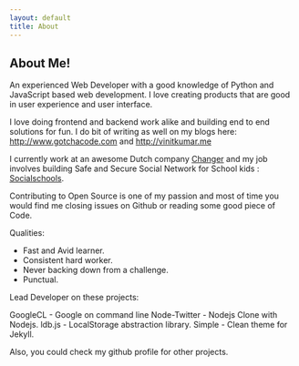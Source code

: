 ```yaml
---
layout: default
title: About
---
```

## About Me!

An experienced Web Developer with a good knowledge of Python and JavaScript based web development. I love creating products that are good in user experience and user interface. 

I love doing frontend and backend work alike and building end to end solutions for fun. 
I do bit of writing as well on my blogs here: http://www.gotchacode.com and http://vinitkumar.me

I currently work at an awesome Dutch company
[Changer](http://changer.nl) and my job involves building Safe and
Secure Social Network for School kids : [Socialschools](http://www.socialschools.nl/en/). 

Contributing to Open Source is one of my passion and most of time you would find me closing issues on Github or reading some good piece of Code.

Qualities: 

- Fast and Avid learner.
- Consistent hard worker.
- Never backing down from a challenge.
- Punctual.


Lead Developer on these projects:

GoogleCL - Google on command line
Node-Twitter - Nodejs Clone with Nodejs.
ldb.js - LocalStorage abstraction library.
Simple - Clean theme for Jekyll.

Also, you could check my github profile for other projects.
